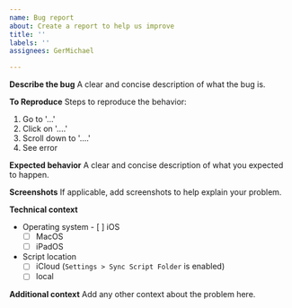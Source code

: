 ```yaml
---
name: Bug report
about: Create a report to help us improve
title: ''
labels: ''
assignees: GerMichael

---
```


**Describe the bug**
A clear and concise description of what the bug is.

**To Reproduce**
Steps to reproduce the behavior:
1. Go to '...'
2. Click on '....'
3. Scroll down to '....'
4. See error

**Expected behavior**
A clear and concise description of what you expected to happen.

**Screenshots**
If applicable, add screenshots to help explain your problem.

**Technical context**
- Operating system
  - [ ] iOS
  - [ ] MacOS
  - [ ] iPadOS
- Script location
  - [ ] iCloud (`Settings > Sync Script Folder` is enabled)
  - [ ] local

**Additional context**
Add any other context about the problem here.
